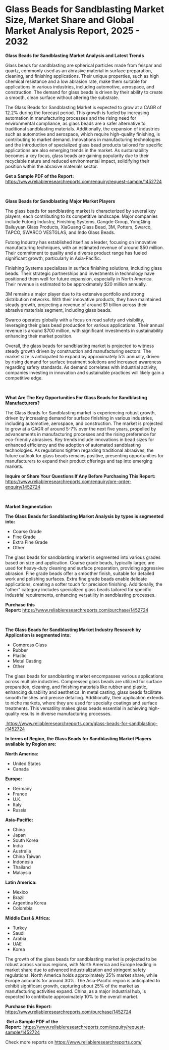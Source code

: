 <p><h1>Glass Beads for Sandblasting Market Size, Market Share and Global Market Analysis Report, 2025 - 2032</h1></p><p><strong>Glass Beads for Sandblasting Market Analysis and Latest Trends</strong></p>
<p><p>Glass beads for sandblasting are spherical particles made from felspar and quartz, commonly used as an abrasive material in surface preparation, cleaning, and finishing applications. Their unique properties, such as high chemical resistance and a low abrasion rate, make them suitable for applications in various industries, including automotive, aerospace, and construction. The demand for glass beads is driven by their ability to create a smooth, clean surface without altering the substrate.</p><p>The Glass Beads for Sandblasting Market is expected to grow at a CAGR of 12.2% during the forecast period. This growth is fueled by increasing automation in manufacturing processes and the rising need for environmental compliance, as glass beads are a safer alternative to traditional sandblasting materials. Additionally, the expansion of industries such as automotive and aerospace, which require high-quality finishing, is contributing to market demand. Innovations in manufacturing technologies and the introduction of specialized glass bead products tailored for specific applications are also emerging trends in the market. As sustainability becomes a key focus, glass beads are gaining popularity due to their recyclable nature and reduced environmental impact, solidifying their position within the abrasive materials sector.</p></p>
<p><strong>Get a Sample PDF of the Report:&nbsp;</strong> <a href="https://www.reliableresearchreports.com/enquiry/request-sample/1452724?utm_campaign=2139&utm_medium=2&utm_source=Github&utm_content=ia&utm_term=01022025&utm_id=glass-beads-for-sandblasting">https://www.reliableresearchreports.com/enquiry/request-sample/1452724</a></p>
<p>&nbsp;</p>
<p><strong>Glass Beads for Sandblasting Major Market Players</strong></p>
<p><p>The glass beads for sandblasting market is characterized by several key players, each contributing to its competitive landscape. Major companies include Futong Industry, Finishing Systems, Gangde Group, YongQing Bailuyuan Glass Products, XiaGuang Glass Bead, 3M, Potters, Swarco, TAPCO, SWARCO VESTGLAS, and Indo Glass Beads.</p><p>Futong Industry has established itself as a leader, focusing on innovative manufacturing techniques, with an estimated revenue of around $50 million. Their commitment to quality and a diverse product range has fueled significant growth, particularly in Asia-Pacific.</p><p>Finishing Systems specializes in surface finishing solutions, including glass beads. Their strategic partnerships and investments in technology have positioned them well for future expansion, especially in North America. Their revenue is estimated to be approximately $20 million annually.</p><p>3M remains a major player due to its extensive portfolio and strong distribution networks. With their innovative products, they have maintained steady growth, projecting a revenue of around $1 billion across their abrasive materials segment, including glass beads.</p><p>Swarco operates globally with a focus on road safety and visibility, leveraging their glass bead production for various applications. Their annual revenue is around $700 million, with significant investments in sustainability enhancing their market position.</p><p>Overall, the glass beads for sandblasting market is projected to witness steady growth driven by construction and manufacturing sectors. The market size is anticipated to expand by approximately 5% annually, driven by rising demand for surface treatment solutions and increased awareness regarding safety standards. As demand correlates with industrial activity, companies investing in innovation and sustainable practices will likely gain a competitive edge.</p></p>
<p>&nbsp;</p>
<p><strong>What Are The Key Opportunities For Glass Beads for Sandblasting Manufacturers?</strong></p>
<p><p>The Glass Beads for Sandblasting market is experiencing robust growth, driven by increasing demand for surface finishing in various industries, including automotive, aerospace, and construction. The market is projected to grow at a CAGR of around 5-7% over the next five years, propelled by advancements in manufacturing processes and the rising preference for eco-friendly abrasives. Key trends include innovations in bead sizes for enhanced efficiency and the adoption of automated sandblasting technologies. As regulations tighten regarding traditional abrasives, the future outlook for glass beads remains positive, presenting opportunities for manufacturers to expand their product offerings and tap into emerging markets.</p></p>
<p><strong>Inquire or Share Your Questions If Any Before Purchasing This Report:</strong> <a href="https://www.reliableresearchreports.com/enquiry/pre-order-enquiry/1452724?utm_campaign=2139&utm_medium=2&utm_source=Github&utm_content=ia&utm_term=01022025&utm_id=glass-beads-for-sandblasting">https://www.reliableresearchreports.com/enquiry/pre-order-enquiry/1452724</a></p>
<p>&nbsp;</p>
<p><strong>Market Segmentation</strong></p>
<p><strong>The Glass Beads for Sandblasting Market Analysis by types is segmented into:</strong></p>
<p><ul><li>Coarse Grade</li><li>Fine Grade</li><li>Extra Fine Grade</li><li>Other</li></ul></p>
<p><p>The glass beads for sandblasting market is segmented into various grades based on size and application. Coarse grade beads, typically larger, are used for heavy-duty cleaning and surface preparation, providing aggressive abrasion. Fine grade beads offer a smoother finish, suitable for detailed work and polishing surfaces. Extra fine grade beads enable delicate applications, creating a softer touch for precision finishing. Additionally, the "other" category includes specialized glass beads tailored for specific industrial requirements, enhancing versatility in sandblasting processes.</p></p>
<p><strong>Purchase this Report:&nbsp;</strong><a href="https://www.reliableresearchreports.com/purchase/1452724?utm_campaign=2139&utm_medium=2&utm_source=Github&utm_content=ia&utm_term=01022025&utm_id=glass-beads-for-sandblasting">https://www.reliableresearchreports.com/purchase/1452724</a></p>
<p>&nbsp;</p>
<p><strong>The Glass Beads for Sandblasting Market Industry Research by Application is segmented into:</strong></p>
<p><ul><li>Compress Glass</li><li>Rubber</li><li>Plastic</li><li>Metal Casting</li><li>Other</li></ul></p>
<p><p>The glass beads for sandblasting market encompasses various applications across multiple industries. Compressed glass beads are utilized for surface preparation, cleaning, and finishing materials like rubber and plastic, enhancing durability and aesthetics. In metal casting, glass beads facilitate smooth finishes and precise detailing. Additionally, their application extends to niche markets, where they are used for specialty coatings and surface treatments. This versatility makes glass beads essential in achieving high-quality results in diverse manufacturing processes.</p></p>
<p><a href="https://www.reliableresearchreports.com/glass-beads-for-sandblasting-r1452724?utm_campaign=2139&utm_medium=2&utm_source=Github&utm_content=ia&utm_term=01022025&utm_id=glass-beads-for-sandblasting">&nbsp;https://www.reliableresearchreports.com/glass-beads-for-sandblasting-r1452724</a></p>
<p><strong>In terms of Region, the Glass Beads for Sandblasting Market Players available by Region are:</strong></p>
<p>
    <p> <strong> North America: </strong>
        <ul>
            <li>United States</li>
            <li>Canada</li>
        </ul>
        </p> 
    <p> <strong> Europe: </strong>
        <ul>
            <li>Germany</li>
            <li>France</li>
            <li>U.K.</li>
            <li>Italy</li>
            <li>Russia</li>
        </ul>
        </p> 
    <p> <strong> Asia-Pacific: </strong>
        <ul>
            <li>China</li>
            <li>Japan</li>
            <li>South Korea</li>
            <li>India</li>
            <li>Australia</li>
            <li>China Taiwan</li>
            <li>Indonesia</li>
            <li>Thailand</li>
            <li>Malaysia</li>
        </ul>
        </p> 
    <p> <strong> Latin America: </strong>
        <ul>
            <li>Mexico</li>
            <li>Brazil</li>
            <li>Argentina Korea</li>
            <li>Colombia</li>
        </ul>
        </p> 
    <p> <strong> Middle East & Africa: </strong>
        <ul>
            <li>Turkey</li>
            <li>Saudi</li>
            <li>Arabia</li>
            <li>UAE</li>
            <li>Korea</li>
        </ul>
    </p>
    </p>
<p><p>The growth of the glass beads for sandblasting market is projected to be robust across various regions, with North America and Europe leading in market share due to advanced industrialization and stringent safety regulations. North America holds approximately 35% market share, while Europe accounts for around 30%. The Asia-Pacific region is anticipated to exhibit significant growth, capturing about 25% of the market as manufacturing activities expand. China, as a major industrial hub, is expected to contribute approximately 10% to the overall market.</p></p>
<p><strong>Purchase this Report: </strong><a href="https://www.reliableresearchreports.com/purchase/1452724?utm_campaign=2139&utm_medium=2&utm_source=Github&utm_content=ia&utm_term=01022025&utm_id=glass-beads-for-sandblasting">https://www.reliableresearchreports.com/purchase/1452724</a></p>
<p>&nbsp;<strong>Get a Sample PDF of the Report:&nbsp;&nbsp;</strong><a href="https://www.reliableresearchreports.com/enquiry/request-sample/1452724?utm_campaign=2139&utm_medium=2&utm_source=Github&utm_content=ia&utm_term=01022025&utm_id=glass-beads-for-sandblasting">https://www.reliableresearchreports.com/enquiry/request-sample/1452724</a></p>
<p><strong></strong></p>
<p>Check more reports on <a href="https://www.reliableresearchreports.com/?utm_campaign=2139&utm_medium=2&utm_source=Github&utm_content=ia&utm_term=01022025&utm_id=glass-beads-for-sandblasting">https://www.reliableresearchreports.com/</a></p>